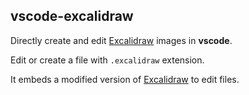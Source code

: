 ## vscode-excalidraw

Directly create and edit [Excalidraw](https://excalidraw.com/) images in **vscode**.

Edit or create a file with `.excalidraw` extension.

It embeds a modified version of [Excalidraw](https://github.com/brijeshb42/excalidraw) to edit files.